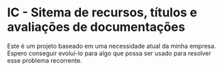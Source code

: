 # IC - Sitema de recursos, títulos e avaliações de documentações
Este é um projeto baseado em uma necessidade atual da minha empresa. Espero conseguir evoluí-lo para algo que possa ser usado para resolver esse problema recorrente. 
